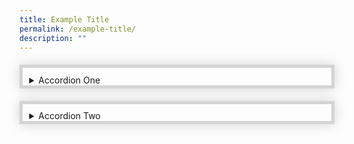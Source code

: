 ```yaml
---
title: Example Title
permalink: /example-title/
description: ""
---
```

<html>
<head>
<style>
details {
    border: 5px solid #d4d4d4;    
    padding: .75em .75em 0;
	margin-top: 20px;
	box-shadow:0 0 20px #d4d4d4;
}

summary {	
    font-weight: bold;
    margin: -.75em -.75em 0;
    padding: .75em;
    background-color: #5f75a4;
    color: #fff;
}

details[open] {
    padding: .75em;
	border-bottom: 1px solid #d4d4d4;
}

details[open] summary {
    border-bottom: 1px solid #d4d4d4;
    margin-bottom: 20px;
}
</style>
</head>
<body>
	<details>
		<summary>Accordion One</summary>
		Body Content 1
	</details>
	<details>
		<summary>Accordion Two</summary>
		Body Content 2
	</details>
</body>
</html>